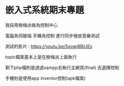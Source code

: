 # 嵌入式系統期末專題
我採用樹梅派做為控制中心

電腦為伺服端 手機為控制 進行同步撥放音樂測試


測試的影片 : https://youtu.be/5xowj8BiUEs

topic檔案基本上是在樹梅派上面執行

剩下php檔則是透過xampp去執行主網頁(final) 去選擇控制

手機則是使用app inventor控制(apk檔案)
